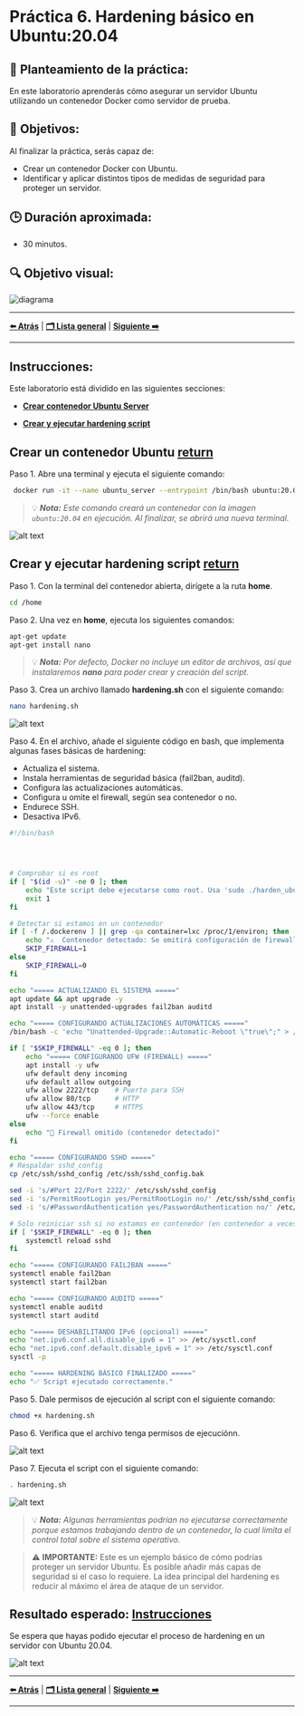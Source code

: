# Práctica 6. Hardening básico en Ubuntu:20.04

## 📝 Planteamiento de la práctica:
En este laboratorio aprenderás cómo asegurar un servidor Ubuntu utilizando un contenedor Docker como servidor de prueba. 

## 🎯 Objetivos:
Al finalizar la práctica, serás capaz de:
- Crear un contenedor Docker con Ubuntu.
- Identificar y aplicar distintos tipos de medidas de seguridad para proteger un servidor.

## 🕒 Duración aproximada:
- 30 minutos.

## 🔍 Objetivo visual:
![diagrama](../images/6/diagrama.png)

---

**[⬅️ Atrás](https://netec-mx.github.io/DEVSECOPS_PYT/Capitulo5/)** | **[🗂️ Lista general](https://netec-mx.github.io/DEVSECOPS_PYT/)** | **[Siguiente ➡️](https://netec-mx.github.io/DEVSECOPS_PYT/Capitulo7/)**

---

## Instrucciones:
Este laboratorio está dividido en las siguientes secciones:

- **[Crear contenedor Ubuntu Server](#crear-un-contenedor-ubuntu-return)**

- **[Crear y ejecutar hardening script](#crear-y-ejecutar-hardening-script-return)**

## Crear un contenedor Ubuntu [return](#instrucciones)
Paso 1. Abre una terminal y ejecuta el siguiente comando: 

```bash
 docker run -it --name ubuntu_server --entrypoint /bin/bash ubuntu:20.04
```

> 💡 ***Nota:** Este comando creará un contenedor con la imagen `ubuntu:20.04` en ejecución. Al finalizar, se abrirá una nueva terminal.*

![alt text](../images/6/1.png)

## Crear y ejecutar hardening script [return](#instrucciones)

Paso 1. Con la terminal del contenedor abierta, dirígete a la ruta **home**.

```bash
cd /home
```

Paso 2. Una vez en **home**, ejecuta los siguientes comandos:

```bash
apt-get update
apt-get install nano
```

> 💡 ***Nota:** Por defecto, Docker no incluye un editor de archivos, así que instalaremos **nano** para poder crear y creación del script.*

Paso 3. Crea un archivo llamado **hardening.sh** con el siguiente comando: 

```bash
nano hardening.sh
```

![alt text](../images/6/2.png)

Paso 4. En el archivo, añade el siguiente código en bash, que implementa algunas fases básicas de hardening: 

- Actualiza el sistema.
- Instala herramientas de seguridad básica (fail2ban, auditd).
- Configura las actualizaciones automáticas.
- Configura u omite el firewall, según sea contenedor o no.
- Endurece SSH.
- Desactiva IPv6.

```bash
#!/bin/bash




# Comprobar si es root
if [ "$(id -u)" -ne 0 ]; then
    echo "Este script debe ejecutarse como root. Usa 'sudo ./harden_ubuntu.sh'"
    exit 1
fi

# Detectar si estamos en un contenedor
if [ -f /.dockerenv ] || grep -qa container=lxc /proc/1/environ; then
    echo "⚠️  Contenedor detectado: Se omitirá configuración de firewall."
    SKIP_FIREWALL=1
else
    SKIP_FIREWALL=0
fi

echo "===== ACTUALIZANDO EL SISTEMA ====="
apt update && apt upgrade -y
apt install -y unattended-upgrades fail2ban auditd

echo "===== CONFIGURANDO ACTUALIZACIONES AUTOMÁTICAS ====="
/bin/bash -c 'echo "Unattended-Upgrade::Automatic-Reboot \"true\";" > /etc/apt/apt.conf.d/50unattended-upgrades'

if [ "$SKIP_FIREWALL" -eq 0 ]; then
    echo "===== CONFIGURANDO UFW (FIREWALL) ====="
    apt install -y ufw
    ufw default deny incoming
    ufw default allow outgoing
    ufw allow 2222/tcp    # Puerto para SSH
    ufw allow 80/tcp      # HTTP
    ufw allow 443/tcp     # HTTPS
    ufw --force enable
else
    echo "🚫 Firewall omitido (contenedor detectado)"
fi

echo "===== CONFIGURANDO SSHD ====="
# Respaldar sshd_config
cp /etc/ssh/sshd_config /etc/ssh/sshd_config.bak

sed -i 's/#Port 22/Port 2222/' /etc/ssh/sshd_config
sed -i 's/PermitRootLogin yes/PermitRootLogin no/' /etc/ssh/sshd_config
sed -i 's/#PasswordAuthentication yes/PasswordAuthentication no/' /etc/ssh/sshd_config

# Solo reiniciar ssh si no estamos en contenedor (en contenedor a veces SSH ni está corriendo)
if [ "$SKIP_FIREWALL" -eq 0 ]; then
    systemctl reload sshd
fi

echo "===== CONFIGURANDO FAIL2BAN ====="
systemctl enable fail2ban
systemctl start fail2ban

echo "===== CONFIGURANDO AUDITD ====="
systemctl enable auditd
systemctl start auditd

echo "===== DESHABILITANDO IPv6 (opcional) ====="
echo "net.ipv6.conf.all.disable_ipv6 = 1" >> /etc/sysctl.conf
echo "net.ipv6.conf.default.disable_ipv6 = 1" >> /etc/sysctl.conf
sysctl -p

echo "===== HARDENING BÁSICO FINALIZADO ====="
echo "✅ Script ejecutado correctamente."
```

Paso 5. Dale permisos de ejecución al script con el siguiente comando:

```bash
chmod +x hardening.sh
```

Paso 6. Verifica que el archivo tenga permisos de ejecuciónn. 

![alt text](../images/6/3.png)

Paso 7. Ejecuta el script con el siguiente comando: 

```bash
. hardening.sh
```

![alt text](../images/6/4.png)

> 💡 ***Nota:** Algunas herramientas podrían no ejecutarse correctamente porque estamos trabajando dentro de un contenedor, lo cual limita el control total sobre el sistema operativo.*

> ⚠️ **IMPORTANTE:** Este es un ejemplo básico de cómo podrías proteger un servidor Ubuntu. Es posible añadir más capas de seguridad si el caso lo requiere. La idea principal del hardening es reducir al máximo el área de ataque de un servidor.

## Resultado esperado: [Instrucciones](#instrucciones)

Se espera que hayas podido ejecutar el proceso de hardening en un servidor con Ubuntu 20.04.

![alt text](../images/6/4.png)

---

**[⬅️ Atrás](https://netec-mx.github.io/DEVSECOPS_PYT/Capitulo5/)** | **[🗂️ Lista general](https://netec-mx.github.io/DEVSECOPS_PYT/)** | **[Siguiente ➡️](https://netec-mx.github.io/DEVSECOPS_PYT/Capitulo7/)**

---

